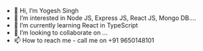 - 👋 Hi, I’m Yogesh Singh
- 👀 I’m interested in Node JS, Express JS, React JS, Mongo DB....
- 🌱 I’m currently learning React in TypeScript
- 💞️ I’m looking to collaborate on ...
- 📫 How to reach me - call me on +91 9650148101

<!---
ybsingh/ybsingh is a ✨ special ✨ repository because its `README.md` (this file) appears on your GitHub profile.
You can click the Preview link to take a look at your changes.
--->
